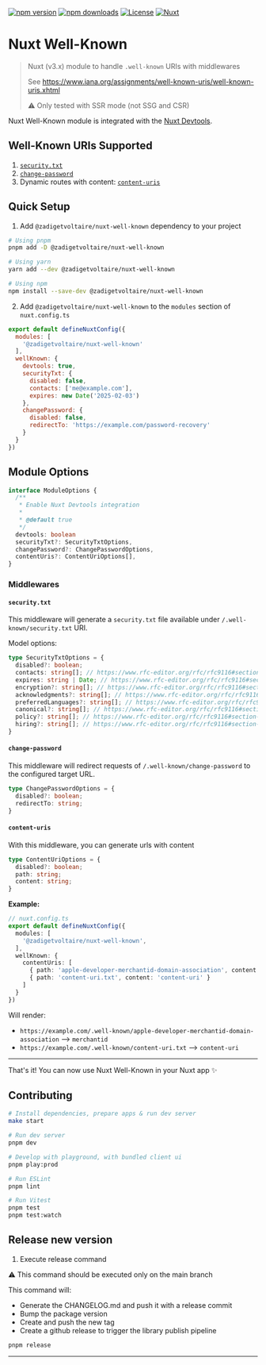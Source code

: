 <!-- omit in toc -->

[![npm version][npm-version-src]][npm-version-href]
[![npm downloads][npm-downloads-src]][npm-downloads-href]
[![License][license-src]][license-href]
[![Nuxt][nuxt-src]][nuxt-href]

# Nuxt Well-Known

> Nuxt (v3.x) module to handle `.well-known` URIs with middlewares
>
> See https://www.iana.org/assignments/well-known-uris/well-known-uris.xhtml
>
> ⚠️ Only tested with SSR mode (not SSG and CSR)

Nuxt Well-Known module is integrated with the [Nuxt Devtools](https://github.com/nuxt/devtools).

## Well-Known URIs Supported

1. [`security.txt`](#securitytxt)
2. [`change-password`](#change-password)
3. Dynamic routes with content: [`content-uris`](#content-uris)

## Quick Setup

1. Add `@zadigetvoltaire/nuxt-well-known` dependency to your project

```bash
# Using pnpm
pnpm add -D @zadigetvoltaire/nuxt-well-known

# Using yarn
yarn add --dev @zadigetvoltaire/nuxt-well-known

# Using npm
npm install --save-dev @zadigetvoltaire/nuxt-well-known
```

2. Add `@zadigetvoltaire/nuxt-well-known` to the `modules` section of `nuxt.config.ts`

```js
export default defineNuxtConfig({
  modules: [
    '@zadigetvoltaire/nuxt-well-known'
  ],
  wellKnown: {
    devtools: true,
    securityTxt: {
      disabled: false,
      contacts: ['me@example.com'],
      expires: new Date('2025-02-03')
    },
    changePassword: {
      disabled: false,
      redirectTo: 'https://example.com/password-recovery'
    }
  }
})
```

## Module Options

```ts
interface ModuleOptions {
  /**
   * Enable Nuxt Devtools integration
   *
   * @default true
   */
  devtools: boolean
  securityTxt?: SecurityTxtOptions,
  changePassword?: ChangePasswordOptions,
  contentUris?: ContentUriOptions[],
}
```

### Middlewares

#### `security.txt`

This middleware will generate a `security.txt` file available under `/.well-known/security.txt` URI.

Model options:

```ts
type SecurityTxtOptions = {
  disabled?: boolean;
  contacts: string[]; // https://www.rfc-editor.org/rfc/rfc9116#section-2.5.3
  expires: string | Date; // https://www.rfc-editor.org/rfc/rfc9116#section-2.5.5
  encryption?: string[]; // https://www.rfc-editor.org/rfc/rfc9116#section-2.5.4
  acknowledgments?: string[]; // https://www.rfc-editor.org/rfc/rfc9116#section-2.5.1
  preferredLanguages?: string[]; // https://www.rfc-editor.org/rfc/rfc9116#section-2.5.8
  canonical?: string[]; // https://www.rfc-editor.org/rfc/rfc9116#section-2.5.2
  policy?: string[]; // https://www.rfc-editor.org/rfc/rfc9116#section-2.5.7
  hiring?: string[]; // https://www.rfc-editor.org/rfc/rfc9116#section-2.5.6
}
```

#### `change-password`

This middleware will redirect requests of `/.well-known/change-password` to the configured target URL.

```ts
type ChangePasswordOptions = {
  disabled?: boolean;
  redirectTo: string;
}
```

#### `content-uris`

With this middleware, you can generate urls with content

```ts
type ContentUriOptions = {
  disabled?: boolean;
  path: string;
  content: string;
}
```

**Example:**

```ts
// nuxt.config.ts
export default defineNuxtConfig({
  modules: [
    '@zadigetvoltaire/nuxt-well-known',
  ],
  wellKnown: {
    contentUris: [
      { path: 'apple-developer-merchantid-domain-association', content: 'merchantid' },
      { path: 'content-uri.txt', content: 'content-uri' }
    ]
  }
})
```

Will render:

- `https://example.com/.well-known/apple-developer-merchantid-domain-association` --> `merchantid`
- `https://example.com/.well-known/content-uri.txt` --> `content-uri`

---

That's it! You can now use Nuxt Well-Known in your Nuxt app ✨

## Contributing

```bash
# Install dependencies, prepare apps & run dev server
make start

# Run dev server
pnpm dev

# Develop with playground, with bundled client ui
pnpm play:prod

# Run ESLint
pnpm lint

# Run Vitest
pnpm test
pnpm test:watch
```

## Release new version

1. Execute release command

⚠ This command should be executed only on the main branch

This command will:

- Generate the CHANGELOG.md and push it with a release commit
- Bump the package version
- Create and push the new tag
- Create a github release to trigger the library publish pipeline

```bash
pnpm release
```

---

<!-- Badges -->
[npm-version-src]: https://img.shields.io/npm/v/@zadigetvoltaire/nuxt-well-known/latest.svg?style=flat&colorA=18181B&colorB=28CF8D
[npm-version-href]: https://npmjs.com/package/@zadigetvoltaire/nuxt-well-known

[npm-downloads-src]: https://img.shields.io/npm/dm/@zadigetvoltaire/nuxt-well-known.svg?style=flat&colorA=18181B&colorB=28CF8D
[npm-downloads-href]: https://npmjs.com/package/@zadigetvoltaire/nuxt-well-known

[license-src]: https://img.shields.io/npm/l/@zadigetvoltaire/nuxt-well-known.svg?style=flat&colorA=18181B&colorB=28CF8D
[license-href]: https://npmjs.com/package/@zadigetvoltaire/nuxt-well-known

[nuxt-src]: https://img.shields.io/badge/Nuxt-18181B?logo=nuxt.js
[nuxt-href]: https://nuxt.com
